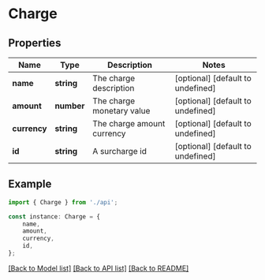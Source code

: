 # Charge


## Properties

Name | Type | Description | Notes
------------ | ------------- | ------------- | -------------
**name** | **string** | The charge description | [optional] [default to undefined]
**amount** | **number** | The charge monetary value | [optional] [default to undefined]
**currency** | **string** | The charge amount currency | [optional] [default to undefined]
**id** | **string** | A surcharge id | [optional] [default to undefined]

## Example

```typescript
import { Charge } from './api';

const instance: Charge = {
    name,
    amount,
    currency,
    id,
};
```

[[Back to Model list]](../README.md#documentation-for-models) [[Back to API list]](../README.md#documentation-for-api-endpoints) [[Back to README]](../README.md)
